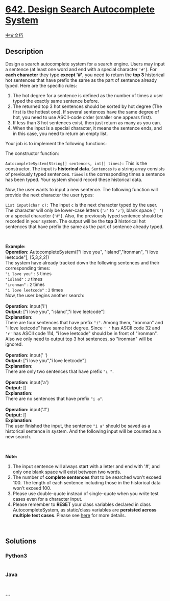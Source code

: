 # [642. Design Search Autocomplete System](https://leetcode.com/problems/design-search-autocomplete-system)

[中文文档](/solution/0600-0699/0642.Design%20Search%20Autocomplete%20System/README.md)

## Description

<p>Design a search autocomplete system for a search engine. Users may input a sentence (at least one word and end with a special character <code>'#'</code>). For <b>each character</b> they type <b>except '#'</b>, you need to return the <b>top 3</b> historical hot sentences that have prefix the same as the part of sentence already typed. Here are the specific rules:</p>

<ol>
	<li>The hot degree for a sentence is defined as the number of times a user typed the exactly same sentence before.</li>
	<li>The returned top 3 hot sentences should be sorted by hot degree (The first is the hottest one). If several sentences have the same degree of hot, you need to use ASCII-code order (smaller one appears first).</li>
	<li>If less than 3 hot sentences exist, then just return as many as you can.</li>
	<li>When the input is a special character, it means the sentence ends, and in this case, you need to return an empty list.</li>
</ol>

<p>Your job is to implement the following functions:</p>

<p>The constructor function:</p>

<p><code>AutocompleteSystem(String[] sentences, int[] times):</code> This is the constructor. The input is <b>historical data</b>. <code>Sentences</code> is a string array consists of previously typed sentences. <code>Times</code> is the corresponding times a sentence has been typed. Your system should record these historical data.</p>

<p>Now, the user wants to input a new sentence. The following function will provide the next character the user types:</p>

<p><code>List<String> input(char c):</code> The input <code>c</code> is the next character typed by the user. The character will only be lower-case letters (<code>'a'</code> to <code>'z'</code>), blank space (<code>' '</code>) or a special character (<code>'#'</code>). Also, the previously typed sentence should be recorded in your system. The output will be the <b>top 3</b> historical hot sentences that have prefix the same as the part of sentence already typed.</p>
 

<p><b>Example:</b><br />
<b>Operation:</b> AutocompleteSystem(["i love you", "island","ironman", "i love leetcode"], [5,3,2,2])<br />
The system have already tracked down the following sentences and their corresponding times:<br />
<code>"i love you"</code> : <code>5</code> times<br />
<code>"island"</code> : <code>3</code> times<br />
<code>"ironman"</code> : <code>2</code> times<br />
<code>"i love leetcode"</code> : <code>2</code> times<br />
Now, the user begins another search:<br />
<br />
<b>Operation:</b> input('i')<br />
<b>Output:</b> ["i love you", "island","i love leetcode"]<br />
<b>Explanation:</b><br />
There are four sentences that have prefix <code>"i"</code>. Among them, "ironman" and "i love leetcode" have same hot degree. Since <code>' '</code> has ASCII code 32 and <code>'r'</code> has ASCII code 114, "i love leetcode" should be in front of "ironman". Also we only need to output top 3 hot sentences, so "ironman" will be ignored.<br />
<br />
<b>Operation:</b> input(' ')<br />
<b>Output:</b> ["i love you","i love leetcode"]<br />
<b>Explanation:</b><br />
There are only two sentences that have prefix <code>"i "</code>.<br />
<br />
<b>Operation:</b> input('a')<br />
<b>Output:</b> []<br />
<b>Explanation:</b><br />
There are no sentences that have prefix <code>"i a"</code>.<br />
<br />
<b>Operation:</b> input('#')<br />
<b>Output:</b> []<br />
<b>Explanation:</b><br />
The user finished the input, the sentence <code>"i a"</code> should be saved as a historical sentence in system. And the following input will be counted as a new search.</p>
 

<p><b>Note:</b></p>

<ol>
	<li>The input sentence will always start with a letter and end with '#', and only one blank space will exist between two words.</li>
	<li>The number of <b>complete sentences</b> that to be searched won't exceed 100. The length of each sentence including those in the historical data won't exceed 100.</li>
	<li>Please use double-quote instead of single-quote when you write test cases even for a character input.</li>
	<li>Please remember to <b>RESET</b> your class variables declared in class AutocompleteSystem, as static/class variables are <b>persisted across multiple test cases</b>. Please see <a href="https://leetcode.com/faq/#different-output">here</a> for more details.</li>
</ol>

<p> </p>

## Solutions

<!-- tabs:start -->

### **Python3**

```python

```

### **Java**

```java

```

### **...**

```

```

<!-- tabs:end -->
